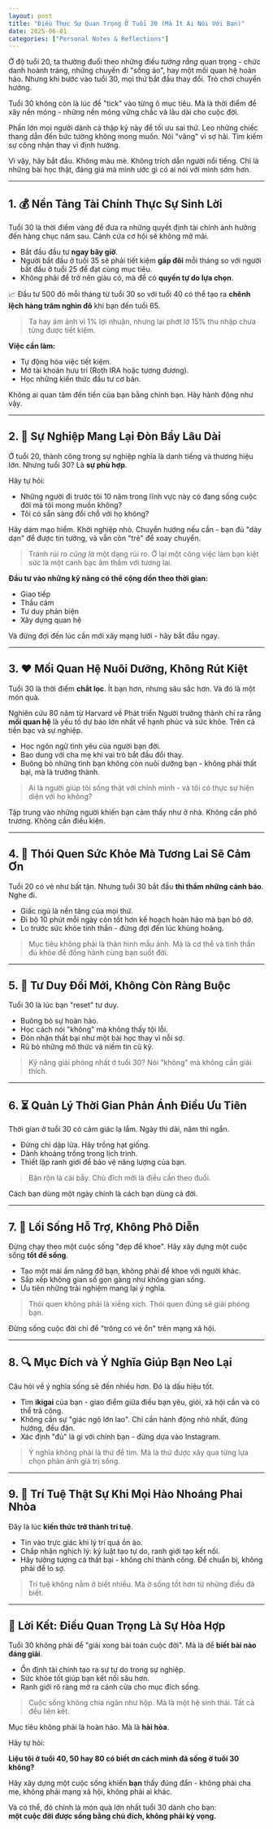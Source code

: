 ```yaml
---
layout: post
title: "Điều Thực Sự Quan Trọng Ở Tuổi 30 (Mà Ít Ai Nói Với Bạn)"
date: 2025-06-01
categories: ["Personal Notes & Reflections"]
---
```


Ở độ tuổi 20, ta thường đuổi theo những điều *tưởng rằng* quan trọng - chức danh hoành tráng, những chuyến đi "sống ảo", hay một mối quan hệ hoàn hảo. Nhưng khi bước vào tuổi 30, mọi thứ bắt đầu thay đổi. Trò chơi chuyển hướng.

Tuổi 30 không còn là lúc để "tick" vào từng ô mục tiêu. Mà là thời điểm để xây nền móng - những nền móng vững chắc và lâu dài cho cuộc đời.

Phần lớn mọi người dành cả thập kỷ này để tối ưu sai thứ. Leo những chiếc thang dẫn đến bức tường không mong muốn. Nói "vâng" vì sợ hãi. Tìm kiếm sự công nhận thay vì định hướng.

Vì vậy, hãy bắt đầu. Không màu mè. Không trích dẫn người nổi tiếng. Chỉ là những bài học thật, đáng giá mà mình ước gì có ai nói với mình sớm hơn.

---

## 1. 💰 Nền Tảng Tài Chính Thực Sự Sinh Lời

Tuổi 30 là thời điểm vàng để đưa ra những quyết định tài chính ảnh hưởng đến hàng chục năm sau. Cánh cửa cơ hội sẽ không mở mãi.

- Bắt đầu đầu tư **ngay bây giờ**.  
- Người bắt đầu ở tuổi 35 sẽ phải tiết kiệm **gấp đôi** mỗi tháng so với người bắt đầu ở tuổi 25 để đạt cùng mục tiêu.  
- Không phải để trở nên giàu có, mà để có **quyền tự do lựa chọn**.

📈 Đầu tư 500 đô mỗi tháng từ tuổi 30 so với tuổi 40 có thể tạo ra **chênh lệch hàng trăm nghìn đô** khi bạn đến tuổi 65.

> Ta hay ám ảnh vì 1% lợi nhuận, nhưng lại phớt lờ 15% thu nhập chưa từng được tiết kiệm.

**Việc cần làm:**

- Tự động hóa việc tiết kiệm.  
- Mở tài khoản hưu trí (Roth IRA hoặc tương đương).  
- Học những kiến thức đầu tư cơ bản.

Không ai quan tâm đến tiền của bạn bằng chính bạn. Hãy hành động như vậy.

---

## 2. 💼 Sự Nghiệp Mang Lại Đòn Bẩy Lâu Dài

Ở tuổi 20, thành công trong sự nghiệp nghĩa là danh tiếng và thương hiệu lớn. Nhưng tuổi 30? Là **sự phù hợp**.

Hãy tự hỏi:

- Những người đi trước tôi 10 năm trong lĩnh vực này có đang sống cuộc đời mà tôi mong muốn không?
- Tôi có sẵn sàng đổi chỗ với họ không?

Hãy dám mạo hiểm. Khởi nghiệp nhỏ. Chuyển hướng nếu cần - bạn đủ "dày dạn" để được tin tưởng, và vẫn còn "trẻ" để xoay chuyển.

> Tránh rủi ro *cũng là* một dạng rủi ro. Ở lại một công việc làm bạn kiệt sức là một canh bạc âm thầm với tương lai.

**Đầu tư vào những kỹ năng có thể cộng dồn theo thời gian:**

- Giao tiếp  
- Thấu cảm  
- Tư duy phản biện  
- Xây dựng quan hệ  

Và đừng đợi đến lúc cần mới xây mạng lưới - hãy bắt đầu ngay.

---

## 3. ❤️ Mối Quan Hệ Nuôi Dưỡng, Không Rút Kiệt

Tuổi 30 là thời điểm **chắt lọc**. Ít bạn hơn, nhưng sâu sắc hơn. Và đó là một món quà.

Nghiên cứu 80 năm từ Harvard về Phát triển Người trưởng thành chỉ ra rằng **mối quan hệ** là yếu tố dự báo lớn nhất về hạnh phúc và sức khỏe. Trên cả tiền bạc và sự nghiệp.

- Học ngôn ngữ tình yêu của người bạn đời.  
- Bao dung với cha mẹ khi vai trò bắt đầu đổi thay.  
- Buông bỏ những tình bạn không còn nuôi dưỡng bạn - không phải thất bại, mà là trưởng thành.

> Ai là người giúp tôi sống thật với chính mình - và tôi có thực sự hiện diện với họ không?

Tập trung vào những người khiến bạn cảm thấy như ở nhà. Không cần phô trương. Không cần điều kiện.

---

## 4. 🧠 Thói Quen Sức Khỏe Mà Tương Lai Sẽ Cảm Ơn

Tuổi 20 có vẻ như bất tận. Nhưng tuổi 30 bắt đầu **thì thầm những cảnh báo**. Nghe đi.

- Giấc ngủ là nền tảng của mọi thứ.  
- Đi bộ 10 phút mỗi ngày còn tốt hơn kế hoạch hoàn hảo mà bạn bỏ dở.  
- Lo trước sức khỏe tinh thần - đừng đợi đến lúc khủng hoảng.

> Mục tiêu không phải là thân hình mẫu ảnh. Mà là cơ thể và tinh thần đủ khỏe để đồng hành cùng bạn suốt đời.

---

## 5. 🧭 Tư Duy Đổi Mới, Không Còn Ràng Buộc

Tuổi 30 là lúc bạn "reset" tư duy.

- Buông bỏ sự hoàn hảo.  
- Học cách nói "không" mà không thấy tội lỗi.  
- Đón nhận thất bại như một bài học thay vì nỗi sợ.  
- Rũ bỏ những mô thức và niềm tin cũ kỹ.

> Kỹ năng giải phóng nhất ở tuổi 30? Nói "không" mà không cần giải thích.

---

## 6. ⏳ Quản Lý Thời Gian Phản Ánh Điều Ưu Tiên

Thời gian ở tuổi 30 có cảm giác lạ lắm. Ngày thì dài, năm thì ngắn.

- Đừng chỉ dập lửa. Hãy trồng hạt giống.  
- Dành khoảng trống trong lịch trình.  
- Thiết lập ranh giới để bảo vệ năng lượng của bạn.

> Bận rộn là cái bẫy. Chủ đích mới là điều cần theo đuổi.

Cách bạn dùng một ngày chính là cách bạn dùng cả đời.

---

## 7. 🏡 Lối Sống Hỗ Trợ, Không Phô Diễn

Đừng chạy theo một cuộc sống "đẹp để khoe". Hãy xây dựng một cuộc sống **tốt để sống**.

- Tạo một mái ấm nâng đỡ bạn, không phải để khoe với người khác.  
- Sắp xếp không gian số gọn gàng như không gian sống.  
- Ưu tiên những trải nghiệm mang lại ý nghĩa.

> Thói quen không phải là xiềng xích. Thói quen đúng sẽ giải phóng bạn.

Đừng sống cuộc đời chỉ để "trông có vẻ ổn" trên mạng xã hội.

---

## 8. 🔍 Mục Đích và Ý Nghĩa Giúp Bạn Neo Lại

Câu hỏi về ý nghĩa sống sẽ đến nhiều hơn. Đó là dấu hiệu tốt.

- Tìm **ikigai** của bạn - giao điểm giữa điều bạn yêu, giỏi, xã hội cần và có thể trả công.  
- Không cần sự "giác ngộ lớn lao". Chỉ cần hành động nhỏ nhất, đúng hướng, đều đặn.  
- Xác định "đủ" là gì với chính bạn - đừng dựa vào Instagram.

> Ý nghĩa không phải là thứ để tìm. Mà là thứ được xây qua từng lựa chọn phản ánh giá trị sống.

---

## 9. 🧘 Trí Tuệ Thật Sự Khi Mọi Hào Nhoáng Phai Nhòa

Đây là lúc **kiến thức trở thành trí tuệ**.

- Tin vào trực giác khi lý trí quá ồn ào.  
- Chấp nhận nghịch lý: kỷ luật tạo tự do, ranh giới tạo kết nối.  
- Hãy tưởng tượng cả thất bại - không chỉ thành công. Để chuẩn bị, không phải để lo sợ.

> Trí tuệ không nằm ở biết nhiều. Mà ở sống tốt hơn từ những điều đã biết.

---

## 🎯 Lời Kết: Điều Quan Trọng Là Sự Hòa Hợp

Tuổi 30 không phải để "giải xong bài toán cuộc đời". Mà là để **biết bài nào đáng giải**.

- Ổn định tài chính tạo ra sự tự do trong sự nghiệp.  
- Sức khỏe tốt giúp bạn kết nối sâu hơn.  
- Ranh giới rõ ràng mở ra cánh cửa cho mục đích sống.

> Cuộc sống không chia ngăn như hộp. Mà là một hệ sinh thái. Tất cả đều liên kết.

Mục tiêu không phải là hoàn hảo. Mà là **hài hòa**.

Hãy tự hỏi:

**Liệu tôi ở tuổi 40, 50 hay 80 có biết ơn cách mình đã sống ở tuổi 30 không?**

Hãy xây dựng một cuộc sống khiến **bạn** thấy đúng đắn - không phải cha mẹ, không phải mạng xã hội, không phải ai khác.

Và có thể, đó chính là món quà lớn nhất tuổi 30 dành cho bạn:  
**một cuộc đời được sống bằng chủ đích, không phải kỳ vọng.**

